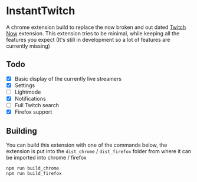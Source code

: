 # InstantTwitch

A chrome extension build to replace the now broken and out dated [Twitch Now](https://github.com/Ndragomirov/twitch-now) extension. This extension tries to be minimal, while keeping all the features you expect (It's still in development so a lot of features are currently missing)

## Todo

- [x] Basic display of the currently live streamers
- [x] Settings
- [ ] Lightmode
- [x] Notifications
- [ ] Full Twitch search
- [x] Firefox support

## Building

You can build this extension with one of the commands below, the extension is put into the `dist_chrome` / `dist_firefox` folder from where it can be imported into chrome / firefox

```
npm run build_chrome
npm run build_firefox
```
